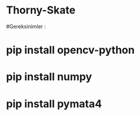 ﻿# Thorny-Skate
 
#Gereksinimler : 
#    pip install opencv-python
#    pip install numpy
#    pip install pymata4
